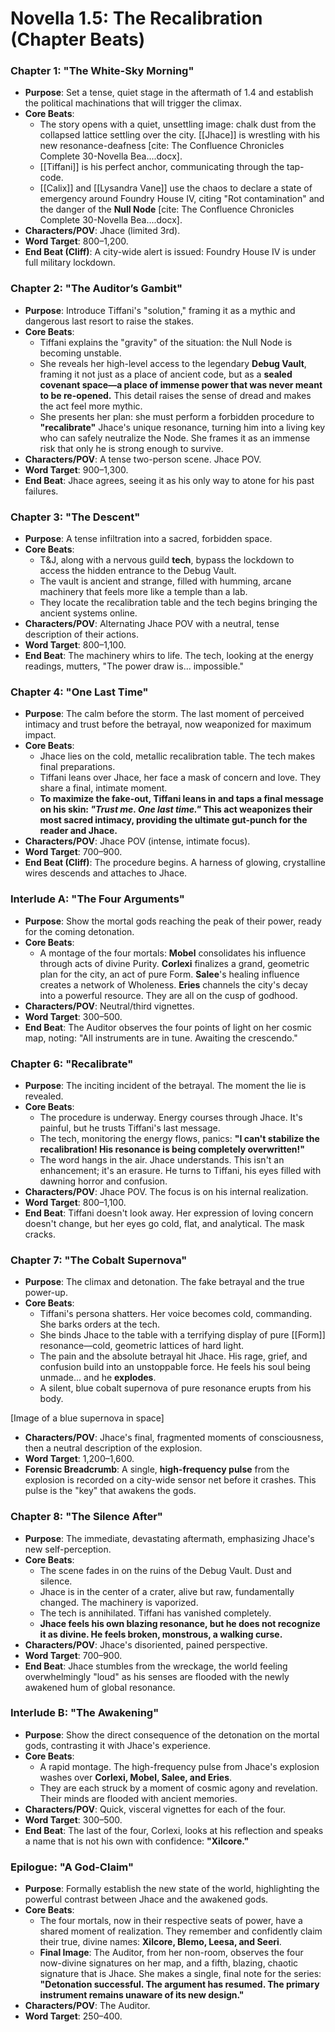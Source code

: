 # Novella 1.5: The Recalibration (Chapter Beats)

### Chapter 1: "The White-Sky Morning"
* **Purpose**: Set a tense, quiet stage in the aftermath of 1.4 and establish the political machinations that will trigger the climax.
* **Core Beats**:
    - The story opens with a quiet, unsettling image: chalk dust from the collapsed lattice settling over the city. [[Jhace]] is wrestling with his new resonance-deafness [cite: The Confluence Chronicles Complete 30-Novella Bea....docx].
    - [[Tiffani]] is his perfect anchor, communicating through the tap-code.
    - [[Calix]] and [[Lysandra Vane]] use the chaos to declare a state of emergency around Foundry House IV, citing "Rot contamination" and the danger of the **Null Node** [cite: The Confluence Chronicles Complete 30-Novella Bea....docx].
* **Characters/POV**: Jhace (limited 3rd).
* **Word Target**: 800–1,200.
* **End Beat (Cliff)**: A city-wide alert is issued: Foundry House IV is under full military lockdown.

### Chapter 2: "The Auditor’s Gambit"
* **Purpose**: Introduce Tiffani's "solution," framing it as a mythic and dangerous last resort to raise the stakes.
* **Core Beats**:
    - Tiffani explains the "gravity" of the situation: the Null Node is becoming unstable.
    - She reveals her high-level access to the legendary **Debug Vault**, framing it not just as a place of ancient code, but as a **sealed covenant space—a place of immense power that was never meant to be re-opened.** This detail raises the sense of dread and makes the act feel more mythic.
    - She presents her plan: she must perform a forbidden procedure to **"recalibrate"** Jhace's unique resonance, turning him into a living key who can safely neutralize the Node. She frames it as an immense risk that only he is strong enough to survive.
* **Characters/POV**: A tense two-person scene. Jhace POV.
* **Word Target**: 900–1,300.
* **End Beat**: Jhace agrees, seeing it as his only way to atone for his past failures.

### Chapter 3: "The Descent"
* **Purpose**: A tense infiltration into a sacred, forbidden space.
* **Core Beats**:
    - T&J, along with a nervous guild **tech**, bypass the lockdown to access the hidden entrance to the Debug Vault.
    - The vault is ancient and strange, filled with humming, arcane machinery that feels more like a temple than a lab.
    - They locate the recalibration table and the tech begins bringing the ancient systems online.
* **Characters/POV**: Alternating Jhace POV with a neutral, tense description of their actions.
* **Word Target**: 800–1,100.
* **End Beat**: The machinery whirs to life. The tech, looking at the energy readings, mutters, "The power draw is... impossible."

### Chapter 4: "One Last Time"
* **Purpose**: The calm before the storm. The last moment of perceived intimacy and trust before the betrayal, now weaponized for maximum impact.
* **Core Beats**:
    - Jhace lies on the cold, metallic recalibration table. The tech makes final preparations.
    - Tiffani leans over Jhace, her face a mask of concern and love. They share a final, intimate moment.
    - **To maximize the fake-out, Tiffani leans in and taps a final message on his skin: *"Trust me. One last time."* This act weaponizes their most sacred intimacy, providing the ultimate gut-punch for the reader and Jhace.**
* **Characters/POV**: Jhace POV (intense, intimate focus).
* **Word Target**: 700–900.
* **End Beat (Cliff)**: The procedure begins. A harness of glowing, crystalline wires descends and attaches to Jhace.

### Interlude A: "The Four Arguments"
* **Purpose**: Show the mortal gods reaching the peak of their power, ready for the coming detonation.
* **Core Beats**:
    - A montage of the four mortals: **Mobel** consolidates his influence through acts of divine Purity. **Corlexi** finalizes a grand, geometric plan for the city, an act of pure Form. **Salee**'s healing influence creates a network of Wholeness. **Eries** channels the city's decay into a powerful resource. They are all on the cusp of godhood.
* **Characters/POV**: Neutral/third vignettes.
* **Word Target**: 300–500.
* **End Beat**: The Auditor observes the four points of light on her cosmic map, noting: "All instruments are in tune. Awaiting the crescendo."

### Chapter 6: "Recalibrate"
* **Purpose**: The inciting incident of the betrayal. The moment the lie is revealed.
* **Core Beats**:
    - The procedure is underway. Energy courses through Jhace. It's painful, but he trusts Tiffani's last message.
    - The tech, monitoring the energy flows, panics: **"I can't stabilize the recalibration! His resonance is being completely overwritten!"**
    - The word hangs in the air. Jhace understands. This isn't an enhancement; it's an erasure. He turns to Tiffani, his eyes filled with dawning horror and confusion.
* **Characters/POV**: Jhace POV. The focus is on his internal realization.
* **Word Target**: 800–1,100.
* **End Beat**: Tiffani doesn't look away. Her expression of loving concern doesn't change, but her eyes go cold, flat, and analytical. The mask cracks.

### Chapter 7: "The Cobalt Supernova"
* **Purpose**: The climax and detonation. The fake betrayal and the true power-up.
* **Core Beats**:
    - Tiffani's persona shatters. Her voice becomes cold, commanding. She barks orders at the tech.
    - She binds Jhace to the table with a terrifying display of pure [[Form]] resonance—cold, geometric lattices of hard light.
    - The pain and the absolute betrayal hit Jhace. His rage, grief, and confusion build into an unstoppable force. He feels his soul being unmade... and he **explodes**.
    - A silent, blue cobalt supernova of pure resonance erupts from his body. 

[Image of a blue supernova in space]

* **Characters/POV**: Jhace's final, fragmented moments of consciousness, then a neutral description of the explosion.
* **Word Target**: 1,200–1,600.
* **Forensic Breadcrumb**: A single, **high-frequency pulse** from the explosion is recorded on a city-wide sensor net before it crashes. This pulse is the "key" that awakens the gods.

### Chapter 8: "The Silence After"
* **Purpose**: The immediate, devastating aftermath, emphasizing Jhace's new self-perception.
* **Core Beats**:
    - The scene fades in on the ruins of the Debug Vault. Dust and silence.
    - Jhace is in the center of a crater, alive but raw, fundamentally changed. The machinery is vaporized.
    - The tech is annihilated. Tiffani has vanished completely.
    - **Jhace feels his own blazing resonance, but he does not recognize it as divine. He feels broken, monstrous, a walking curse.**
* **Characters/POV**: Jhace's disoriented, pained perspective.
* **Word Target**: 700–900.
* **End Beat**: Jhace stumbles from the wreckage, the world feeling overwhelmingly "loud" as his senses are flooded with the newly awakened hum of global resonance.

### Interlude B: "The Awakening"
* **Purpose**: Show the direct consequence of the detonation on the mortal gods, contrasting it with Jhace's experience.
* **Core Beats**:
    - A rapid montage. The high-frequency pulse from Jhace's explosion washes over **Corlexi, Mobel, Salee, and Eries**.
    - They are each struck by a moment of cosmic agony and revelation. Their minds are flooded with ancient memories.
* **Characters/POV**: Quick, visceral vignettes for each of the four.
* **Word Target**: 300–500.
* **End Beat**: The last of the four, Corlexi, looks at his reflection and speaks a name that is not his own with confidence: **"Xilcore."**

### Epilogue: "A God-Claim"
* **Purpose**: Formally establish the new state of the world, highlighting the powerful contrast between Jhace and the awakened gods.
* **Core Beats**:
    - The four mortals, now in their respective seats of power, have a shared moment of realization. They remember and confidently claim their true, divine names: **Xilcore, Blemo, Leesa, and Seeri**.
    - **Final Image**: The Auditor, from her non-room, observes the four now-divine signatures on her map, and a fifth, blazing, chaotic signature that is Jhace. She makes a single, final note for the series: **"Detonation successful. The argument has resumed. The primary instrument remains unaware of its new design."**
* **Characters/POV**: The Auditor.
* **Word Target**: 250–400.
